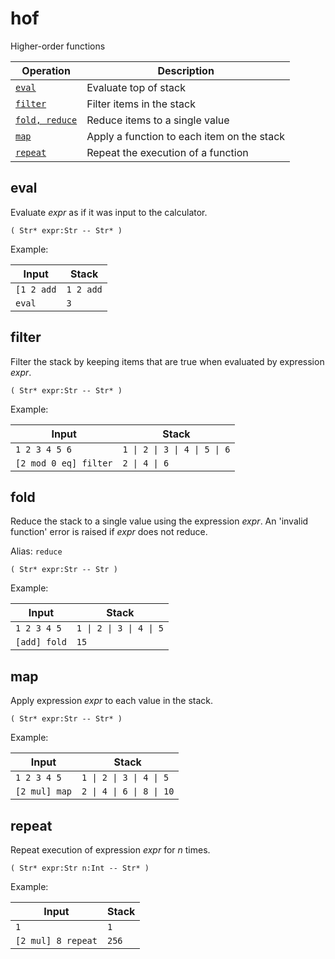 <!-- Document generated by "gen-doc"; DO NOT EDIT -->
# hof

Higher-order functions

| Operation          | Description
|--------------------|---------------
| [`eval`](#eval)    | Evaluate top of stack
| [`filter`](#filter) | Filter items in the stack
| [`fold, reduce`](#fold) | Reduce items to a single value
| [`map`](#map)      | Apply a function to each item on the stack
| [`repeat`](#repeat) | Repeat the execution of a function


## eval

Evaluate *expr* as if it was input to the calculator.

	( Str* expr:Str -- Str* )

Example:

<!-- test: eval -->

| Input      | Stack
|------------|---------------
| `[1 2 add` | `1 2 add` 
| `eval    ` | `3` 

## filter

Filter the stack by keeping items that are true when evaluated by
expression *expr*.

	( Str* expr:Str -- Str* )

Example:

<!-- test: filter -->

| Input                 | Stack
|-----------------------|---------------
| `1 2 3 4 5 6        ` | `1 \| 2 \| 3 \| 4 \| 5 \| 6` 
| `[2 mod 0 eq] filter` | `2 \| 4 \| 6` 

## fold

Reduce the stack to a single value using the expression *expr*. An
'invalid function' error is raised if *expr* does not reduce.

Alias: `reduce`

	( Str* expr:Str -- Str )

Example:

<!-- test: fold -->

| Input        | Stack
|--------------|---------------
| `1 2 3 4 5 ` | `1 \| 2 \| 3 \| 4 \| 5` 
| `[add] fold` | `15` 

## map

Apply expression *expr* to each value in the stack.

	( Str* expr:Str -- Str* )

Example:

<!-- test: map -->

| Input         | Stack
|---------------|---------------
| `1 2 3 4 5  ` | `1 \| 2 \| 3 \| 4 \| 5` 
| `[2 mul] map` | `2 \| 4 \| 6 \| 8 \| 10` 

## repeat

Repeat execution of expression *expr* for *n* times.

	( Str* expr:Str n:Int -- Str* )

Example:

<!-- test: repeat -->

| Input              | Stack
|--------------------|---------------
| `1               ` | `1` 
| `[2 mul] 8 repeat` | `256` 
